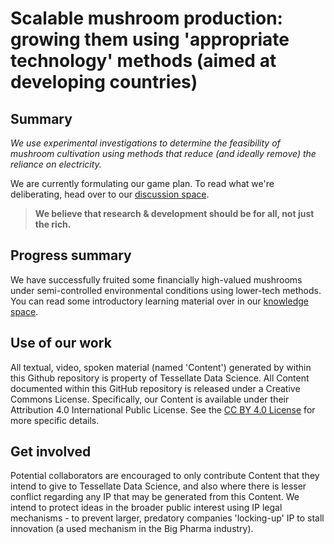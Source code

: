 # Scalable mushroom production: growing them using 'appropriate technology' methods (aimed at developing countries)
## Summary
_We use experimental investigations to determine the feasibility of mushroom cultivation using methods that reduce (and ideally remove) the reliance on electricity._

We are currently formulating our game plan. To read what we're deliberating, head over to our [discussion space](https://www.researchgate.net/post/Mushroom_cultivation_can_we_reduce_water_needed_for_entire_process_while_also_providing_drinking_water_for_billions_of_people).

>**We believe that research & development should be for all, not just the rich.**

## Progress summary
We have successfully fruited some financially high-valued mushrooms under semi-controlled environmental conditions using lower-tech methods. You can read some introductory learning material over in our [knowledge space](https://github.com/TessellateDataScience/scalableMushroomProduction/wiki/Welcome).

## Use of our work
All textual, video, spoken material (named 'Content') generated by within this Github repository is property of Tessellate Data Science. All Content documented within this GitHub repository is released under a Creative Commons License. Specifically, our Content is available under their Attribution 4.0 International Public License. See the [CC BY 4.0 License](https://creativecommons.org/licenses/by/4.0/) for more specific details. 

## Get involved
Potential collaborators are encouraged to only contribute Content that they intend to give to Tessellate Data Science, and also where there is lesser conflict regarding any IP that may be generated from this Content. We intend to protect ideas in the broader public interest using IP legal mechanisms - to prevent larger, predatory companies 'locking-up' IP to stall innovation (a used mechanism in the Big Pharma industry).
